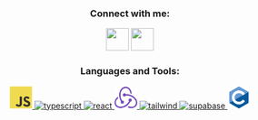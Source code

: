 

<h3 align="center">Connect with me:</h3>

<p align ="center">
  <a href="https://www.facebook.com/juice.cocomelonjuice/"><img src="https://icons.iconarchive.com/icons/danleech/simple/256/facebook-icon.png" alt="" width="40" height="40" ></a>
  <a href="https://t.me/MinhTien293"><img src="https://icons.iconarchive.com/icons/froyoshark/enkel/256/Telegram-icon.png" alt="" width="40" height="40"></a>
</p>

<p align="center">
  <h3 align="center">Languages and Tools:</h3>
<p align="center"> 
  <a href="https://developer.mozilla.org/en-US/docs/Web/JavaScript" target="_blank" rel="noreferrer" class="Js"> 
  <img src="https://raw.githubusercontent.com/devicons/devicon/master/icons/javascript/javascript-original.svg" alt="javascript" width="40" height="40" class="Js"/> </a> 
  
  <a href="https://www.typescriptlang.org/docs/handbook/typescript-in-5-minutes.html" target="_blank" rel="noreferrer" class="Typescript"> 
  <img src="https://www.vectorlogo.zone/logos/typescriptlang/typescriptlang-icon.svg" alt="typescript" width="40" height="40" class="Typescript"/> </a>
  
  

  <a href="https://react.dev/" target="_blank" rel="noreferrer" class="React"> 
  <img src="https://www.vectorlogo.zone/logos/reactjs/reactjs-icon.svg" alt="react" width="40" height="40" class="React"/> </a> 

  <a href="https://redux-toolkit.js.org/introduction/getting-started" target="_blank" rel="noreferrer" class="Redux"> 
  <img src="https://raw.githubusercontent.com/devicons/devicon/master/icons/redux/redux-original.svg" alt="Redux" width="40" height="40" class="Redux"/> </a> 
   <!--<a href="  https://developer.mozilla.org/en-US/docs/Web/CSS" target="_blank" rel="noreferrer" class="CSS"> 
  <img src="https://www.vectorlogo.zone/logos/w3_css/w3_css-icon.svg" alt="css" width="40" height="40" class="CSS"/> </a> -->
  <a href="https://tailwindcss.com/" target="_blank" rel="noreferrer" class="Tailwind"> 
  <img src="https://www.vectorlogo.zone/logos/tailwindcss/tailwindcss-icon.svg" alt="tailwind" width="40" height="40" class="Tailwind"/> </a> 

 

 <a href="https://supabase.com/" target="_blank" rel="noreferrer" class="supabase"> 
  <img src="https://www.vectorlogo.zone/logos/supabase/supabase-icon.svg" alt="supabase" width="40" height="40" class="supabase"/> </a>

   <a href="https://www.w3schools.com/cpp/" target="_blank" rel="noreferrer" class="C++"> 
    <!--https://raw.githubusercontent.com/devicons/devicon/master/icons/cplusplus/cplusplus-original.svg-->
  <img src="https://raw.githubusercontent.com/devicons/devicon/master/icons/c/c-original.svg" alt="cplusplus" width="40" height="40" class="C++"/> </a>

  

  </p>
</p>

<!--<style>
.C++, .Tailwind {
  margin:0px 0px 0px 50px;
}
</style>--> 

<!-- 
<a href="https://www.w3schools.com/css/" target="_blank" rel="noreferrer"> 
  <img src="https://raw.githubusercontent.com/devicons/devicon/master/icons/css3/css3-original-wordmark.svg" alt="css3" width="40" height="40"/> </a> 
  
  <a href="https://www.w3.org/html/" target="_blank" rel="noreferrer"> 
  <img src="https://raw.githubusercontent.com/devicons/devicon/master/icons/html5/html5-original-wordmark.svg" alt="html5" width="40" height="40"/> </a> 

-->


